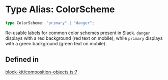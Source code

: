 # Type Alias: ColorScheme

```ts
type ColorScheme: "primary" | "danger";
```

Re-usable labels for common color schemes present in Slack. `danger` displays with a red background (red text on
mobile), while `primary` displays with a green background (green text on mobile).

## Defined in

[block-kit/composition-objects.ts:7](https://github.com/slackapi/node-slack-sdk/blob/c15385ef93ccdde9702f52f7d1f445999203d794/packages/types/src/block-kit/composition-objects.ts#L7)

